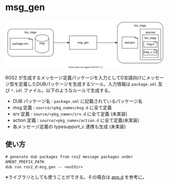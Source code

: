 # msg_gen

![img](doc/design.drawio.svg)


ROS2 が生成するメッセージ定義パッケージを入力としてD言語向けにメッセージ型を定義したDUBパッケージを生成するツール。入力情報は `package.xml` 及び `*.idl` ファイル。以下のようなルールで生成する。

- DUB パッケージ名 : `package.xml` に記載されているパッケージ名
- msg 定義 : `source/<pkg_name>/msg.d` に全て定義
- srv 定義 : `source/<pkg_name>/srv.d` に全て定義 (未実装)
- action 定義 : `source/<pkg_name>/action.d` に全て定義(未実装)
- 各メッセージ定義の typesupport_c 連携も生成 (未実装)

## 使い方

```shell
# generate dub packages from ros2 message packages under AMENT_PREFIX_PATH
dub run ros2_d:msg_gen -- <outdir>
```

※ライブラリとしても使うことができる。その場合は [app.d](source/app.d) を参考に。

